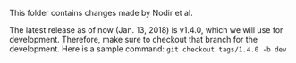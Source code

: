 This folder contains changes made by Nodir et al.

The latest release as of now (Jan. 13, 2018) is v1.4.0, which we will use for development.
Therefore, make sure to checkout that branch for the development. Here is a sample command:
`git checkout tags/1.4.0 -b dev`
